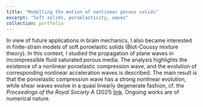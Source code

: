 ```yaml
---
title: "Modelling the motion of nonlinear porous solids"
excerpt: "Soft solids, poroelasticity, waves"
collection: portfolio
---
```


In view of future applications in brain mechanics, I also became interested in finite-strain models of soft poroelastic solids (Biot-Coussy mixture theory). In this context, I studied the propagation of plane waves in incompressible fluid saturated porous media. The analysis highlights the existence of a nonlinear poroelastic compression wave, and the evolution of corresponding nonlinear acceleration waves is described. The main result is that the poroelastic compression wave has a strong nonlinear evolution, while shear waves evolve in a quasi linearly degenerate fashion, cf. the <i>Proceedings of the Royal Society A</i> (2021) [link](/publication/2021-06-02-prsa). Ongoing works are of numerical nature.